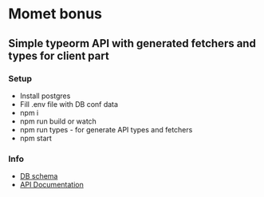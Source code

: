 # Momet bonus

## Simple typeorm API with generated fetchers and types for client part

### Setup

- Install postgres
- Fill .env file with DB conf data
- npm i
- npm run build or watch
- npm run types - for generate API types and fetchers
- npm start

### Info

- [DB schema](https://dbdesigner.page.link/7XhRJ68ex3e2wqnA7)
- [API Documentation](http://localhost/docs)
